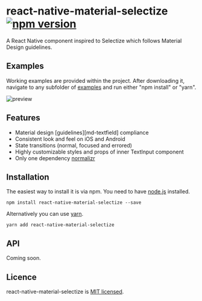 # react-native-material-selectize [![npm version](https://badge.fury.io/js/react-native-material-selectize.svg)](https://badge.fury.io/js/react-native-material-selectize)
A React Native component inspired to Selectize which follows Material Design guidelines.
## Examples
Working examples are provided within the project. After downloading it, navigate to any subfolder of [examples](./examples) and run either "npm install" or "yarn".

![preview](https://user-images.githubusercontent.com/5817333/29948967-9b6694f2-8ea9-11e7-8e08-3f5f2b305902.gif)

## Features

* Material design [guidelines][md-textfield] compliance
* Consistent look and feel on iOS and Android
* State transitions (normal, focused and errored)
* Highly customizable styles and props of inner TextInput component
* Only one dependency [normalizr](https://github.com/paularmstrong/normalizr)

## Installation
The easiest way to install it is via npm. You need to have [node.js](https://nodejs.org/en/) installed.
```
npm install react-native-material-selectize --save
```
Alternatively you can use [yarn](https://yarnpkg.com/lang/en/docs/install/).
```
yarn add react-native-material-selectize
```

## API
Coming soon.
## Licence
react-native-material-selectize is [MIT licensed](LICENSE.md).
